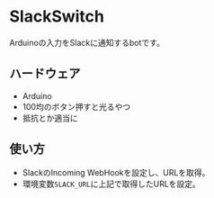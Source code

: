 # SlackSwitch
Arduinoの入力をSlackに通知するbotです。

## ハードウェア

+ Arduino
+ 100均のボタン押すと光るやつ
+ 抵抗とか適当に

## 使い方
+ SlackのIncoming WebHookを設定し、URLを取得。
+ 環境変数`SLACK_URL`に上記で取得したURLを設定。
